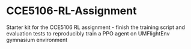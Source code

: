 # CCE5106-RL-Assignment
Starter kit for the CCE5106 RL assignment - finish the training script and evaluation tests to reproducibly train a PPO agent on UMFlightEnv gymnasium environment
